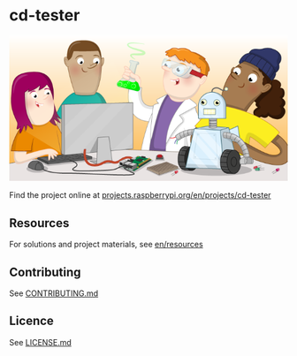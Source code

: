 # cd-tester

![cd-tester](banner.png)

Find the project online at [projects.raspberrypi.org/en/projects/cd-tester](https://projects.raspberrypi.org/en/projects/cd-tester)

## Resources
For solutions and project materials, see [en/resources](https://github.com/raspberrypilearning/cd-tester/tree/master/en/resources)

## Contributing
See [CONTRIBUTING.md](CONTRIBUTING.md)

## Licence
 See [LICENSE.md](LICENSE.md)
